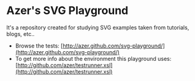 # Azer's SVG Playground
It's a repository created for studying SVG examples taken from tutorials, blogs, etc.. 

  * Browse the tests: [http://azer.github.com/svg-playground/](http://azer.github.com/svg-playground/)
  * To get more info about the environment this playground uses: [http://github.com/azer/testrunner.xsl](http://github.com/azer/testrunner.xsl)

